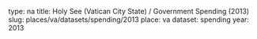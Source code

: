 type: na
title: Holy See (Vatican City State) / Government Spending (2013)
slug: places/va/datasets/spending/2013
place: va
dataset: spending
year: 2013
